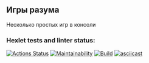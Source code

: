 ## Игры разума
Несколько простых игр в консоли

### Hexlet tests and linter status:
[![Actions Status](https://github.com/KrylovMikhail1985/java-project-lvl1/workflows/hexlet-check/badge.svg)](https://github.com/KrylovMikhail1985/java-project-lvl1/actions/workflows/hexlet-check.yml)
[![Maintainability](https://api.codeclimate.com/v1/badges/be1825cf73079fec975e/maintainability)](https://codeclimate.com/github/KrylovMikhail1985/java-project-lvl1/maintainability)
[![Build](https://github.com/KrylovMikhail1985/java-project-lvl1/actions/workflows/CI.yml/badge.svg)](https://github.com/KrylovMikhail1985/java-project-lvl1/actions/workflows/CI.yml)
[![asciicast](https://asciinema.org/a/QDxsIcXOGH0L9hZOKUqNvnUID.svg)](https://asciinema.org/a/QDxsIcXOGH0L9hZOKUqNvnUID)
